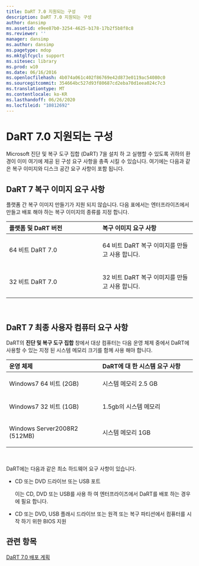 ```yaml
---
title: DaRT 7.0 지원되는 구성
description: DaRT 7.0 지원되는 구성
author: dansimp
ms.assetid: e9ee87b0-3254-4625-b178-17b2f5b8f8c8
ms.reviewer: ''
manager: dansimp
ms.author: dansimp
ms.pagetype: mdop
ms.mktglfcycl: support
ms.sitesec: library
ms.prod: w10
ms.date: 06/16/2016
ms.openlocfilehash: 4b074a061c402f86769e42d873e0119ac54080c0
ms.sourcegitcommit: 354664bc527d93f80687cd2eba70d1eea024c7c3
ms.translationtype: MT
ms.contentlocale: ko-KR
ms.lasthandoff: 06/26/2020
ms.locfileid: "10812692"
---
```

# DaRT 7.0 지원되는 구성


Microsoft 진단 및 복구 도구 집합 (DaRT) 7을 설치 하 고 실행할 수 있도록 귀하의 환경이 이미 여기에 제공 된 구성 요구 사항을 충족 시킬 수 있습니다. 여기에는 다음과 같은 복구 이미지와 디스크 공간 요구 사항이 포함 됩니다.

## DaRT 7 복구 이미지 요구 사항


플랫폼 간 복구 이미지 만들기가 지원 되지 않습니다. 다음 표에서는 엔터프라이즈에서 만들고 배포 해야 하는 복구 이미지의 종류를 지정 합니다.

<table>
<colgroup>
<col width="50%" />
<col width="50%" />
</colgroup>
<thead>
<tr class="header">
<th align="left">플랫폼 및 DaRT 버전</th>
<th align="left">복구 이미지 요구 사항</th>
</tr>
</thead>
<tbody>
<tr class="odd">
<td align="left"><p>64 비트 DaRT 7.0</p></td>
<td align="left"><p>64 비트 DaRT 복구 이미지를 만들고 사용 합니다.</p></td>
</tr>
<tr class="even">
<td align="left"><p>32 비트 DaRT 7.0</p></td>
<td align="left"><p>32 비트 DaRT 복구 이미지를 만들고 사용 합니다.</p></td>
</tr>
</tbody>
</table>

 

## DaRT 7 최종 사용자 컴퓨터 요구 사항


DaRT의 **진단 및 복구 도구 집합** 창에서 대상 컴퓨터는 다음 운영 체제 중에서 DaRT에 사용할 수 있는 지정 된 시스템 메모리 크기를 함께 사용 해야 합니다.

<table>
<colgroup>
<col width="50%" />
<col width="50%" />
</colgroup>
<thead>
<tr class="header">
<th align="left">운영 체제</th>
<th align="left">DaRT에 대 한 시스템 요구 사항</th>
</tr>
</thead>
<tbody>
<tr class="odd">
<td align="left"><p>Windows7 64 비트 (2GB)</p></td>
<td align="left"><p>시스템 메모리 2.5 GB</p></td>
</tr>
<tr class="even">
<td align="left"><p>Windows7 32 비트 (1GB)</p></td>
<td align="left"><p>1.5gb의 시스템 메모리</p></td>
</tr>
<tr class="odd">
<td align="left"><p>Windows Server2008R2 (512MB)</p></td>
<td align="left"><p>시스템 메모리 1GB</p></td>
</tr>
</tbody>
</table>

 

DaRT에는 다음과 같은 최소 하드웨어 요구 사항이 있습니다.

-   CD 또는 DVD 드라이브 또는 USB 포트

    이는 CD, DVD 또는 USB를 사용 하 여 엔터프라이즈에서 DaRT를 배포 하는 경우에 필요 합니다.

-   CD 또는 DVD, USB 플래시 드라이브 또는 원격 또는 복구 파티션에서 컴퓨터를 시작 하기 위한 BIOS 지원

## 관련 항목


[DaRT 7.0 배포 계획](planning-to-deploy-dart-70.md)

 

 





